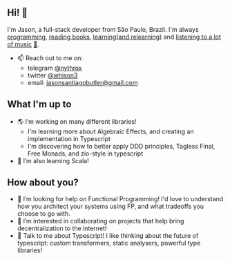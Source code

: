 ## Hi! 👋
I'm Jason, a full-stack developer from São Paulo, Brazil. I'm always <a href="https://github.com/nythrox">programming</a>, <a href="https://drive.google.com/drive/folders/1MNQ6v_8-qVsyyYW5eCZ0OwwUiG4TykOO">reading books</a>, <a href="https://www.notion.so/7aed0dcf35334b1cb3c2e0967639b680?v=a9b7d9ae37774d8db6bdc0e9ec81ab7b">learning</a><a href="https://github.com/nythrox/obsidian-json-vault/tree/main/programming">(and relearning)</a> and <a href="https://open.spotify.com/user/2d031aiwe8e8x2ssbmgdycd2u">listening to a lot of music</a> <a href="https://www.youtube.com/playlist?list=PLeyEdjzKZbs2REeoTWvgTo9gDmI1lM2gU">🎵</a>.
- 📫 Reach out to me on:
   - telegram <a href="https://t.me/nythrox">@nythrox</a>
   - twitter <a href="https://twitter.com/nythrox_">@whison3</a>
   - email: <a href="mailto:jasonsantiagobutler@gmail.com">jasonsantiagobutler@gmail.com</a>

## What I'm up to
- 🌎 I’m working on many different libraries! 
   - I'm learning more about Algebraic Effects, and creating an implementation in Typescript 
   - I'm discovering how to better apply DDD principles, Tagless Final, Free Monads, and zio-style in typescript
- 🌱 I’m also learning Scala!

## How about you?
- 🤔 I’m looking for help on Functional Programming! I'd love to understand how you architect your systems using FP, and what tradeoffs you choose to go with.
- 👯 I’m interested in collaborating on projects that help bring decentralization to the internet!
- 💬 Talk to me about Typescript! I like thinking about the future of typescript: custom transformers, static analysers, powerful type libraries!
<!--
## Values
- 🌊 Clean code is the way to go! Creating maintainable software is just as important as launching new features 🚢
- ️‍🔥 I care deeply about making products that can change the world! ⚙️️‍
- 🏴 I believe in a future that is Open Source, decentralized, values freedom of information, self-empowerment though learning and sustainability! 🏳️‍🌈
-->

